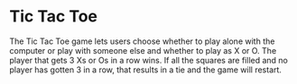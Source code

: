 # Tic Tac Toe
The Tic Tac Toe game lets users choose whether to play alone with the computer or play with someone else and whether to play as X or O. The player that gets 3 Xs or Os in a row wins. If all the squares are filled and no player has gotten 3 in a row, that results in a tie and the game will restart.